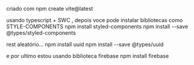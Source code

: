

 criado com npm create vite@latest

usando typescript + SWC , depois voce pode instalar bibliotecas como STYLE-COMPONENTS 
npm install styled-components
npm install --save @types/styled-components


rest aleatório...
npm install uuid
npm install --save @types/uuid



e por ultimo estou usando biblioteca firebase
npm install firebase


